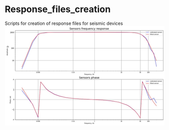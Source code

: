 # Response_files_creation
Scripts for creation of response files for seismic devices
![Sample response example](response.jpg?raw=true)
